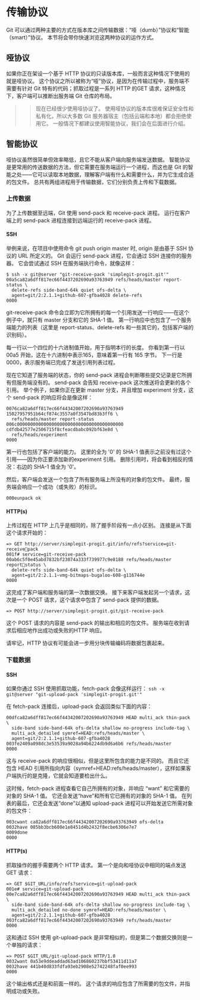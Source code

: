 # 传输协议

Git 可以通过两种主要的方式在版本库之间传输数据：“哑（dumb）”协议和“智能（smart）”协议。 本节将会带你快速浏览这两种协议的运作方式。

## 哑协议

如果你正在架设一个基于 HTTP 协议的只读版本库，一般而言这种情况下使用的就是哑协议。 这个协议之所以被称为“哑”协议，是因为在传输过程中，服务端不需要有针对 Git 特有的代码；抓取过程是一系列 HTTP 的GET 请求，这种情况下，客户端可以推断出服务端 Git 仓库的布局。

>>现在已经很少使用哑协议了。 使用哑协议的版本库很难保证安全性和私有化，所以大多数 Git 服务器宿主（包括云端和本地）都会拒绝使用它。 一般情况下都建议使用智能协议，我们会在后面进行介绍。

## 智能协议

哑协议虽然很简单但效率略低，且它不能从客户端向服务端发送数据。 智能协议是更常用的传送数据的方法，但它需要在服务端运行一个进程，而这也是 Git 的智能之处——它可以读取本地数据，理解客户端有什么和需要什么，并为它生成合适的包文件。 总共有两组进程用于传输数据，它们分别负责上传和下载数据。

### 上传数据

为了上传数据至远端，Git 使用 send-pack 和 receive-pack 进程。 运行在客户端上的 send-pack 进程连接到远端运行的 receive-pack 进程。

#### SSH

举例来说，在项目中使用命令 git push origin master 时, origin 是由基于 SSH 协议的 URL 所定义的。
Git 会运行 send-pack 进程，它会通过 SSH 连接你的服务器。 它会尝试通过 SSH 在服务端执行命令，就像这样：

```
$ ssh -x git@server "git-receive-pack 'simplegit-progit.git'"
00a5ca82a6dff817ec66f4437202690a93763949 refs/heads/master report-status \
  delete-refs side-band-64k quiet ofs-delta \
  agent=git/2:2.1.1+github-607-gfba4028 delete-refs
0000
```

git-receive-pack 命令会立即为它所拥有的每一个引用发送一行响应——在这个例子中，就只有 master 分支和它的 SHA-1 值。 第一行响应中也包含了一个服务端能力的列表（这里是 report-status、delete-refs 和一些其它的，包括客户端的识别码）。

每一行以一个四位的十六进制值开始，用于指明本行的长度。 你看到第一行以 00a5 开始，这在十六进制中表示165，意味着第一行有 165 字节。 下一行是 0000，表示服务端已完成了发送引用列表过程。

现在它知道了服务端的状态，你的 send-pack 进程会判断哪些提交记录是它所拥有但服务端没有的。 send-pack 会告知 receive-pack 这次推送将会更新的各个引用。 举个例子，如果你正在更新 master 分支，并且增加 experiment 分支，这个 send-pack 的响应将会是像这样：

```
0076ca82a6dff817ec66f44342007202690a93763949
15027957951b64cf874c3557a0f3547bd83b3ff6 \
  refs/heads/master report-status
006c0000000000000000000000000000000000000000
cdfdb42577e2506715f8cfeacdbabc092bf63e8d \
  refs/heads/experiment
0000
```

第一行也包括了客户端的能力。 这里的全为 '0' 的 SHA-1 值表示之前没有过这个引用——因为你正要添加新的experiment 引用。 删除引用时，将会看到相反的情况：右边的 SHA-1 值全为 '0'。

然后，客户端会发送一个包含了所有服务端上所没有的对象的包文件。 最终，服务端会响应一个成功（或失败）的标识。

`000eunpack ok`

#### HTTP(s)

上传过程在 HTTP 上几乎是相同的，除了握手阶段有一点小区别。 连接是从下面这个请求开始的：

```
=> GET http://server/simplegit-progit.git/info/refs?service=git-receivepack
001f# service=git-receive-pack
00ab6c5f0e45abd7832bf23074a333f739977c9e8188 refs/heads/master reportstatus \
  delete-refs side-band-64k quiet ofs-delta \
  agent=git/2:2.1.1~vmg-bitmaps-bugaloo-608-g116744e
0000
```

这完成了客户端和服务端的第一次数据交换。 接下来客户端发起另一个请求，这次是一个 POST 请求，这个请求中包含了 send-pack 提供的数据。

`=> POST http://server/simplegit-progit.git/git-receive-pack`

这个 POST 请求的内容是 send-pack 的输出和相应的包文件。 服务端在收到请求后相应地作出成功或失败的HTTP 响应。

请牢记，HTTP 协议有可能会进一步用分块传输编码将数据包裹起来。

### 下载数据

#### SSH

如果你通过 SSH 使用抓取功能，fetch-pack 会像这样运行：
`ssh -x git@server "git-upload-pack 'simplegit-progit.git'"`

在 fetch-pack 连接后，upload-pack 会返回类似下面的内容：

```
00dfca82a6dff817ec66f44342007202690a93763949 HEAD multi_ack thin-pack \
  side-band side-band-64k ofs-delta shallow no-progress include-tag \
  multi_ack_detailed symref=HEAD:refs/heads/master \
  agent=git/2:2.1.1+github-607-gfba4028
003fe2409a098dc3e53539a9028a94b6224db9d6a6b6 refs/heads/master
0000
```

这与 receive-pack 的响应很相似，但是这里所包含的能力是不同的。 而且它还包含 HEAD 引用所指向内容（symref=HEAD:refs/heads/master），这样如果客户端执行的是克隆，它就会知道要检出什么。

这时候，fetch-pack 进程查看它自己所拥有的对象，并响应 “want” 和它需要的对象的 SHA-1 值。 它还会发送“have”和所有它已拥有的对象的 SHA-1 值。 在列表的最后，它还会发送“done”以通知 upload-pack 进程可以开始发送它所需对象的包文件：

```
003cwant ca82a6dff817ec66f44342007202690a93763949 ofs-delta
0032have 085bb3bcb608e1e8451d4b2432f8ecbe6306e7e7
0009done
0000
```

#### HTTP(s)

抓取操作的握手需要两个 HTTP 请求。 第一个是向和哑协议中相同的端点发送 GET 请求：

```
=> GET $GIT_URL/info/refs?service=git-upload-pack
001e# service=git-upload-pack
00e7ca82a6dff817ec66f44342007202690a93763949 HEAD multi_ack thin-pack \
  side-band side-band-64k ofs-delta shallow no-progress include-tag \
  multi_ack_detailed no-done symref=HEAD:refs/heads/master \
  agent=git/2:2.1.1+github-607-gfba4028
003fca82a6dff817ec66f44342007202690a93763949 refs/heads/master
0000
```

这和通过 SSH 使用 git-upload-pack 是非常相似的，但是第二个数据交换则是一个单独的请求：

```
=> POST $GIT_URL/git-upload-pack HTTP/1.0
0032want 0a53e9ddeaddad63ad106860237bbf53411d11a7
0032have 441b40d833fdfa93eb2908e52742248faf0ee993
0000
```

这个输出格式还是和前面一样的。 这个请求的响应包含了所需要的包文件，并指明成功或失败。